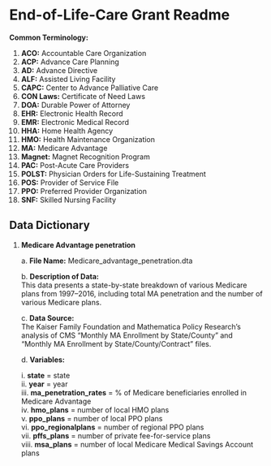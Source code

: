 # End-of-Life-Care Grant Readme

**Common Terminology:**
  1. **ACO:** Accountable Care Organization
  2. **ACP:** Advance Care Planning
  3. **AD:** Advance Directive
  4. **ALF:** Assisted Living Facility
  5. **CAPC:** Center to Advance Palliative Care
  6. **CON Laws:** Certificate of Need Laws
  7. **DOA:** Durable Power of Attorney
  8. **EHR:** Electronic Health Record
  9. **EMR:** Electronic Medical Record
  10. **HHA:** Home Health Agency
  11. **HMO:** Health Maintenance Organization
  12. **MA:** Medicare Advantage
  13. **Magnet:** Magnet Recognition Program
  14. **PAC:** Post-Acute Care Providers
  15. **POLST:** Physician Orders for Life-Sustaining Treatment
  16. **POS:** Provider of Service File
  17. **PPO:** Preferred Provider Organization
  18. **SNF:** Skilled Nursing Facility

## Data Dictionary

1. **Medicare Advantage penetration**
   
   a. **File Name:** Medicare_advantage_penetration.dta

   b. **Description of Data:**  
      This data presents a state-by-state breakdown of various Medicare plans from 1997–2016, including total MA penetration and the number of various Medicare plans.

   c. **Data Source:**  
      The Kaiser Family Foundation and Mathematica Policy Research’s analysis of CMS “Monthly MA Enrollment by State/County” and “Monthly MA Enrollment by State/County/Contract” files.

   d. **Variables:**
   
      i. **state** = state  
      ii. **year** = year  
      iii. **ma_penetration_rates** = % of Medicare beneficiaries enrolled in Medicare Advantage  
      iv. **hmo_plans** = number of local HMO plans  
      v. **ppo_plans** = number of local PPO plans  
      vi. **ppo_regionalplans** = number of regional PPO plans  
      vii. **pffs_plans** = number of private fee-for-service plans  
      viii. **msa_plans** = number of local Medicare Medical Savings Account plans

